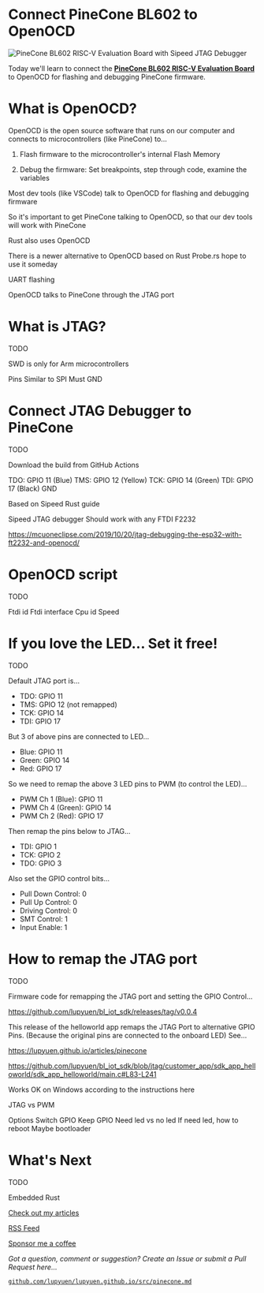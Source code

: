 # Connect PineCone BL602 to OpenOCD

![PineCone BL602 RISC-V Evaluation Board with Sipeed JTAG Debugger](https://lupyuen.github.io/images/openocd-title.jpg)

Today we'll learn to connect the [__PineCone BL602 RISC-V Evaluation Board__](https://lupyuen.github.io/articles/pinecone) to OpenOCD for flashing and debugging PineCone firmware.

# What is OpenOCD?

OpenOCD is the open source software that runs on our computer and connects to microcontrollers (like PineCone) to...

1. Flash firmware to the microcontroller's internal Flash Memory

1. Debug the firmware: Set breakpoints, step through code, examine the variables

Most dev tools (like VSCode) talk to OpenOCD for flashing and debugging firmware

So it's important to get PineCone talking to OpenOCD, so that our dev tools will work with PineCone

Rust also uses OpenOCD

There is a newer alternative to OpenOCD based on Rust
Probe.rs hope to use it someday

UART flashing

OpenOCD talks to PineCone through the JTAG port

# What is JTAG?

TODO

SWD is only for Arm microcontrollers

Pins
Similar to SPI
Must GND

# Connect JTAG Debugger to PineCone

TODO

Download the build from GitHub Actions

TDO: GPIO 11 (Blue)
TMS: GPIO 12 (Yellow)
TCK: GPIO 14 (Green)
TDI: GPIO 17 (Black)
GND

Based on Sipeed Rust guide

Sipeed JTAG debugger
Should work with any FTDI F2232

https://mcuoneclipse.com/2019/10/20/jtag-debugging-the-esp32-with-ft2232-and-openocd/

# OpenOCD script

TODO

Ftdi id
Ftdi interface
Cpu id
Speed

# If you love the LED... Set it free!

TODO

Default JTAG port is...

-   TDO: GPIO 11
-   TMS: GPIO 12 (not remapped)
-   TCK: GPIO 14
-   TDI: GPIO 17

But 3 of above pins are connected to LED...

-   Blue: GPIO 11
-   Green: GPIO 14
-   Red: GPIO 17

So we need to remap the above 3 LED pins to PWM (to control the LED)...

-   PWM Ch 1 (Blue): GPIO 11
-   PWM Ch 4 (Green): GPIO 14
-   PWM Ch 2 (Red): GPIO 17

Then remap the pins below to JTAG...

-   TDI: GPIO 1
-   TCK: GPIO 2
-   TDO: GPIO 3

Also set the GPIO control bits...

-   Pull Down Control: 0
-   Pull Up Control: 0
-   Driving Control: 0
-   SMT Control: 1
-   Input Enable: 1

# How to remap the JTAG port

TODO

Firmware code for remapping the JTAG port and setting the GPIO Control...

https://github.com/lupyuen/bl_iot_sdk/releases/tag/v0.0.4

This release of the helloworld app remaps the JTAG Port to alternative GPIO Pins. (Because the original pins are connected to the onboard LED) See...

https://lupyuen.github.io/articles/pinecone

https://github.com/lupyuen/bl_iot_sdk/blob/jtag/customer_app/sdk_app_helloworld/sdk_app_helloworld/main.c#L83-L241

Works OK on Windows according to the instructions here

JTAG vs PWM

Options
Switch GPIO
Keep GPIO
Need led vs no led
If need led, how to reboot
Maybe bootloader

# What's Next

TODO

Embedded Rust

[Check out my articles](https://lupyuen.github.io)

[RSS Feed](https://lupyuen.github.io/rss.xml)

[Sponsor me a coffee](https://github.com/sponsors/lupyuen)

_Got a question, comment or suggestion? Create an Issue or submit a Pull Request here..._

[`github.com/lupyuen/lupyuen.github.io/src/pinecone.md`](https://github.com/lupyuen/lupyuen.github.io/blob/master/src/openocd.md)
